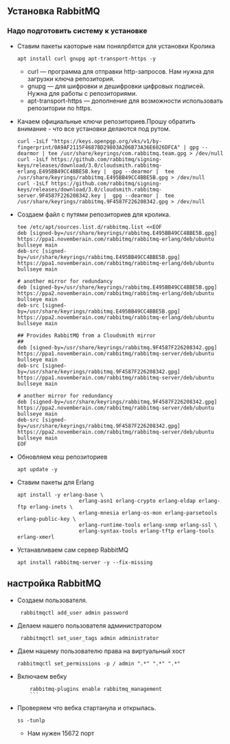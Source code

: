 ## Установка RabbitMQ

### Надо подготовить систему к установке

- Ставим пакеты каоторые нам понялрбятся для установки Кролика
	```
	apt install curl gnupg apt-transport-https -y
	```
	 - curl — программа для отправки http-запросов. Нам нужна для загрузки ключа репозитория.
	 - gnupg — для шифровки и дешифровки цифровых подписей. Нужна для работы с репозиториями.
	 - apt-transport-https — дополнение для возможности использовать репозитории по https.

- Качаем официальные ключи репозиториев.Прошу  обратить внимание - что все установки делаются под рутом.
	```
	curl -1sLf "https://keys.openpgp.org/vks/v1/by-fingerprint/0A9AF2115F4687BD29803A206B73A36E6026DFCA" | gpg --dearmor | tee /usr/share/keyrings/com.rabbitmq.team.gpg > /dev/null
	curl -1sLf https://github.com/rabbitmq/signing-keys/releases/download/3.0/cloudsmith.rabbitmq-erlang.E495BB49CC4BBE5B.key |  gpg --dearmor |  tee /usr/share/keyrings/rabbitmq.E495BB49CC4BBE5B.gpg > /dev/null
	curl -1sLf https://github.com/rabbitmq/signing-keys/releases/download/3.0/cloudsmith.rabbitmq-server.9F4587F226208342.key |  gpg --dearmor |  tee /usr/share/keyrings/rabbitmq.9F4587F226208342.gpg > /dev/null
	```
- Создаем файл с путями репозиториев для кролика.
	```
	tee /etc/apt/sources.list.d/rabbitmq.list <<EOF
	deb [signed-by=/usr/share/keyrings/rabbitmq.E495BB49CC4BBE5B.gpg] https://ppa1.novemberain.com/rabbitmq/rabbitmq-erlang/deb/ubuntu bullseye main
	deb-src [signed-by=/usr/share/keyrings/rabbitmq.E495BB49CC4BBE5B.gpg] https://ppa1.novemberain.com/rabbitmq/rabbitmq-erlang/deb/ubuntu bullseye main

	# another mirror for redundancy
	deb [signed-by=/usr/share/keyrings/rabbitmq.E495BB49CC4BBE5B.gpg] https://ppa2.novemberain.com/rabbitmq/rabbitmq-erlang/deb/ubuntu bullseye main
	deb-src [signed-by=/usr/share/keyrings/rabbitmq.E495BB49CC4BBE5B.gpg] https://ppa2.novemberain.com/rabbitmq/rabbitmq-erlang/deb/ubuntu bullseye main

	## Provides RabbitMQ from a Cloudsmith mirror
	##
	deb [signed-by=/usr/share/keyrings/rabbitmq.9F4587F226208342.gpg] https://ppa1.novemberain.com/rabbitmq/rabbitmq-server/deb/ubuntu bullseye main
	deb-src [signed-by=/usr/share/keyrings/rabbitmq.9F4587F226208342.gpg] https://ppa1.novemberain.com/rabbitmq/rabbitmq-server/deb/ubuntu bullseye main

	# another mirror for redundancy
	deb [signed-by=/usr/share/keyrings/rabbitmq.9F4587F226208342.gpg] https://ppa2.novemberain.com/rabbitmq/rabbitmq-server/deb/ubuntu bullseye main
	deb-src [signed-by=/usr/share/keyrings/rabbitmq.9F4587F226208342.gpg] https://ppa2.novemberain.com/rabbitmq/rabbitmq-server/deb/ubuntu bullseye main
	EOF
	```
- Обновляем кеш репозиториев
	```
	apt update -y
	```
- Ставим пакеты для Erlang
	```
	apt install -y erlang-base \
                        erlang-asn1 erlang-crypto erlang-eldap erlang-ftp erlang-inets \
                        erlang-mnesia erlang-os-mon erlang-parsetools erlang-public-key \
                        erlang-runtime-tools erlang-snmp erlang-ssl \
                        erlang-syntax-tools erlang-tftp erlang-tools erlang-xmerl
	```
- Устанавливаем сам сервер RabbitMQ
	```
	apt install rabbitmq-server -y --fix-missing
	```

 ## настройка RabbitMQ

 - Создаем пользователя.
	```
	 rabbitmqctl add_user admin password
 	```	
 - Делаем нашего пользователя администратором
	```
	 rabbitmqctl set_user_tags admin administrator
 	```
 - Даем нашему пользователю права на виртуальный хост
	```
 	rabbitmqctl set_permissions -p / admin ".*" ".*" ".*"
 	```
 - Включаем вебку
   	```
    	rabbitmq-plugins enable rabbitmq_management
    	```
- Проверяем что вебка стартанула и открылась.
  	```
   	ss -tunlp
	```
	- Нам нужен 15672 порт 
